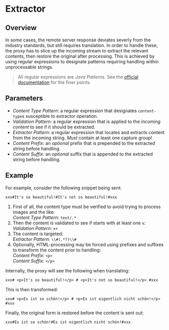 # Extractor

## Overview
In some cases, the remote server response deviates severly from the industry standards, but still requires translation. In order to handle these, the proxy has to slice up the incoming stream to extract the relevant contents, then restore the original after processing. This is achieved by using regular expressions to designate patterns requiring handling within unprocessable strings.

> All regular expressions are _Java Patterns_. See the [official documentation](https://docs.oracle.com/javase/8/docs/api/java/util/regex/Pattern.html) for the finer points.

## Parameters
+ _Content Type Pattern_: a regular expression that designates `content-type`s susceptible to extractor operation.
+ _Validation Pattern_: a regular expression that is applied to the _incoming content_ to see if it should be extracted.
+ _Extractor Pattern_: a regular expression that locates and extracts content from the incoming string. _Must_ contain at least one capture group!
+ _Content Prefix_: an _optional_ prefix that is prepended to the extracted string before handling.
+ _Content Suffix_: an _optional_ suffix that is appended to the extracted string before handling.

## Example
For example, consider the following snippet being sent:

```
xxx#It's so beautiful!#It's not so beautiful!#xxx
```

1. First of all, the content type must be verified to avoid trying to process images and the like:  
_Content Type Pattern_: `text/.*`
2. Then the content is validated to see if starts with at least one `x`:  
_Validation Pattern_: `x+`
3. The content is targeted:  
_Extractor Pattern_: `\\#(.*?)\\#`
4. Optionally, HTML-processing may be forced using prefixes and suffixes to transform the content prior to handling:  
_Content Prefix_: `<p>`  
_Content Suffix_: `</p>`

Internally, the proxy will see the following when translating:

```
xxx# <p>It's so beautiful!</p> # <p>It's not so beautiful!</p> #xxx
```

This is then transformed:

```
xxx# <p>Es ist so schön!</p> # <p>Es ist eigentlich nicht schön!</p> #xxx
```

Finally, the original form is restored before the content is sent out:

```
xxx#Es ist so schön!#Es ist eigentlich nicht schön!#xxx
```
